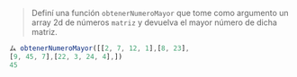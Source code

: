 > Definí una función `obtenerNumeroMayor` que tome como argumento un array 2d de números `matriz` y devuelva el mayor número de dicha matriz.
>
```javascript
ム obtenerNumeroMayor([[2, 7, 12, 1],[8, 23],
[9, 45, 7],[22, 3, 24, 4],]) 
45
```